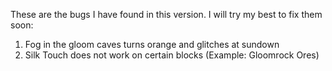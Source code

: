 These are the bugs I have found in this version. I will try my best to fix them soon:
1. Fog in the gloom caves turns orange and glitches at sundown
2. Silk Touch does not work on certain blocks (Example: Gloomrock Ores)
